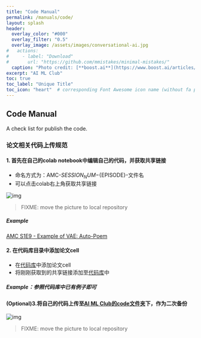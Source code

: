 ```yaml
---
title: "Code Manual"
permalink: /manuals/code/
layout: splash
header:
  overlay_color: "#000"
  overlay_filter: "0.5"
  overlay_image: /assets/images/conversational-ai.jpg
#   actions:
#     - label: "Download"
#       url: "https://github.com/mmistakes/minimal-mistakes/"
  caption: "Photo credit: [**boost.ai**](https://www.boost.ai/articles/2018/10/17/six-ways-conversational-ai-will-enhance-your-company)"
excerpt: "AI ML Club"
toc: true
toc_label: "Unique Title"
toc_icon: "heart"  # corresponding Font Awesome icon name (without fa prefix)
---
```


## Code Manual

A check list for publish the code.

### 论文相关代码上传规范

#### 1. 首先在自己的colab notebook中编辑自己的代码，并获取共享链接

- 命名方式为：AMC-${SESSION_NUM}-${EPISODE}-文件名
- 可以点击colab右上角获取共享链接

![img](http://ww1.sinaimg.cn/mw690/ca26ff18ly1fwjks7u0duj20bs04uweq.jpg)
> FIXME: move the picture to local repository

##### Example

[AMC S1E9 - Example of VAE: Auto-Poem](https://colab.research.google.com/drive/1RnUGJcLs_Fqlo5Gq16WPWs0U6a_XhoNX)

#### 2. 在代码库目录中添加论文cell

- 在[代码库](https://colab.research.google.com/drive/1AO3bwIgzfy63ty8OSSgUPRG1PIii3oo_#scrollTo=6fvydVga7T0_)中添加论文cell
- 将刚刚获取到的共享链接添加至[代码库](https://colab.research.google.com/drive/1AO3bwIgzfy63ty8OSSgUPRG1PIii3oo_#scrollTo=6fvydVga7T0_)中

##### Example：参照代码库中已有例子即可

#### (Optional)3.将自己的代码上传至[AI ML Club的code文件夹](https://github.com/BUPT/ai-ml.club/code)下，作为二次备份

![img](http://ww1.sinaimg.cn/mw690/ca26ff18ly1fwjkv7bn49j21ey0lqmzh.jpg)
> FIXME: move the picture to local repository
